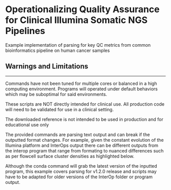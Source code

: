 # Operationalizing Quality Assurance for Clinical Illumina Somatic NGS Pipelines

Example implementation of parsing for key QC metrics from common 
bioinformatics pipeline on human cancer samples 

## Warnings and Limitations
---
Commands have not been tuned for multiple cores or balanced in a high 
computing environment. Programs will operated under default behaviors which 
may be suboptimal for said environments. 

These scripts are NOT directly intended for clinical use. All 
production code will need to be validated for use in a clinical setting. 

The downloaded reference is not intended to be used in production and for 
educational use only

The provided commands are parsing text output and can break if the outputted 
format changes. For example, given the constant evolution of the Illumina 
platform and InterOps output there can be different outputs from the interop 
program that range from formating to nuanced differences such as per flowcell
surface cluster densities as highlighted below.

Although the conda command will grab the latest version of the inputted program, 
this example covers parsing for v1.2.0 release and scripts may have to be 
adapted for older versions of the InterOp folder or program output.
